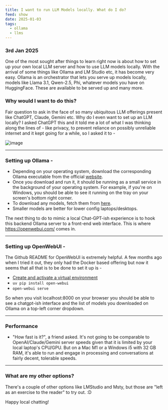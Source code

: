 ```yaml
---
title: I want to run LLM Models locally. What do I do?
feed: show
date: 2025-01-03
tags:
  - ollama
  - llms
---
```

### 3rd Jan 2025

One of the most sought after things to learn right now is about how to set up your own local LLM server and how to use LLM models locally.
With the arrival of some things like Ollama and LM Studio etc, it has become very easy.
Ollama is an orchestrator that lets you serve up models locally, models like Llama 3.1, Qwen-2.5, Phi, whatever models you have on HuggingFace.
These are available to be served up and many more.

### Why would I want to do this?
Fair question to ask in the face of so many ubiquitous LLM offerings present like ChatGPT, Claude, Gemini etc. Why do I even want to set up an LLM locally?
I asked ChatGPT this and it told me a lot of what I was thinking along the lines of - like privacy, to prevent reliance on possibly unreliable internet and it kept going for a while, so I asked it to - 

![image](https://github.com/user-attachments/assets/4ac6b99e-5157-49ff-8c18-9dc4cffde09b)

---
### Setting up Ollama - 

- Depending on your operating system, download the corresponding Ollama executable from the official [website](https://ollama.com/download).
- Once you download and run it, it should be running as a small service in the background of your operating system. For example, if you're on Windows, you should be able to see it running on the tray on your screen's bottom right corner. 
- To download any models, fetch them from [here](https://ollama.com/search).
- Smaller models are better for lower config laptops/desktops.

The next thing to do to mimic a local Chat-GPT-ish experience is to hook this backend Ollama server to a front-end web interface. This is where https://openwebui.com/ comes in.

---
### Setting up OpenWebUI - 

The Github README for OpenWebUI is extremely helpful. A few months ago when I tried it out, they only had the Docker based offering but now it seems that all that is to be done to set it up is - 

- [Create and activate a virtual environment](https://everythingpython.substack.com/p/virtual-environments-using-uv) 
- `uv pip install open-webui`
- `open-webui serve`

So when you visit localhost:8000 on your browser you should be able to see a chatgpt-ish interface and the list of models you downloaded on Ollama on a top-left corner dropdown.

---

### Performance
- "How fast is it?", a friend asked. It's not going to be comparable to OpenAI/Claude/Gemini server speeds given that it is limited by your local laptop's CPU/GPU. But on a Mac M1 or a Windows i5 with 32 GB RAM, it's able to run and engage in processing and conversations at fairly decent, tolerable speeds.

---

### What are my other options?

There's a couple of other options like LMStudio and Msty, but those are "left as an exercise to the reader" to try out. :D

Happy local chatting!
